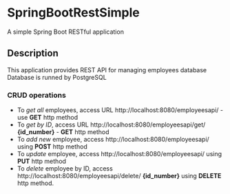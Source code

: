 # SpringBootRestSimple
A simple Spring Boot RESTful application
## Description
This application provides REST API for managing employees database
Database is runned by PostgreSQL

### CRUD operations
* To *get all* employees, access URL http://localhost:8080/employeesapi/ - use **GET** http method
* To *get by ID*, access URL http://localhost:8080/employeesapi/get/ **{id_number}** - **GET** http method
* To *add new* employee, access http://localhost:8080/employeesapi/ using **POST** http method
* To *update* employee, access http://localhost:8080/employeesapi/ using **PUT** http method
* To *delete* employee by ID, access http://localhost:8080/employeesapi/delete/ **{id_number}** using **DELETE** http method.
